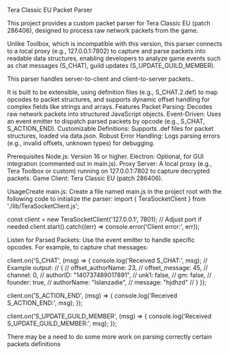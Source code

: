 Tera Classic EU Packet Parser

This project provides a custom packet parser for Tera Classic EU (patch 286406), designed to process raw network packets from the game.

Unlike Toolbox, which is incompatible with this version, this parser connects to a local proxy (e.g., 127.0.0.1:7802) to capture and parse packets into readable data structures, enabling developers to analyze game events such as chat messages (S_CHAT), guild updates (S_UPDATE_GUILD_MEMBER).

This parser handles server-to-client and client-to-server packets..

It is built to be extensible, using definition files (e.g., S_CHAT.2.def) to map opcodes to packet structures, and supports dynamic offset handling for complex fields like strings and arrays.
Features
Packet Parsing: Decodes raw network packets into structured JavaScript objects.
Event-Driven: Uses an event emitter to dispatch parsed packets by opcode (e.g., S_CHAT, S_ACTION_END).
Customizable Definitions: Supports .def files for packet structures, loaded via data.json.
Robust Error Handling: Logs parsing errors (e.g., invalid offsets, unknown types) for debugging.

Prerequisites
Node.js: Version 16 or higher.
Electron: Optional, for GUI integration (commented out in main.js).
Proxy Server: A local proxy (e.g., Tera Toolbox or custom) running on 127.0.0.1:7802 to capture decrypted packets.
Game Client: Tera Classic EU (patch 286406).

UsageCreate main.js:
Create a file named main.js in the project root with the following code to initialize the parser:
import { TeraSocketClient } from './lib/TeraSocketClient.js';

const client = new TeraSocketClient('127.0.0.1', 7801); // Adjust port if needed
client.start().catch((err) => console.error('Client error:', err));

Listen for Parsed Packets:
Use the event emitter to handle specific opcodes. For example, to capture chat messages:

client.on('S_CHAT', (msg) => {
  console.log('Received S_CHAT:', msg);
  // Example output:
  // {
  //   offset_authorName: 23,
  //   offset_message: 45,
  //   channel: 0,
  //   authorID: "140737489017891",
  //   unk1: false,
  //   gm: false,
  //   founder: true,
  //   authorName: "Islanzadie",
  //   message: "<FONT>hjdhzd</FONT>"
  // }
});

client.on('S_ACTION_END', (msg) => {
  console.log('Received S_ACTION_END:', msg);
});

client.on('S_UPDATE_GUILD_MEMBER', (msg) => {
  console.log('Received S_UPDATE_GUILD_MEMBER:', msg);
});


There may be a need to do some more work on parsing correctly certain packets definitions
